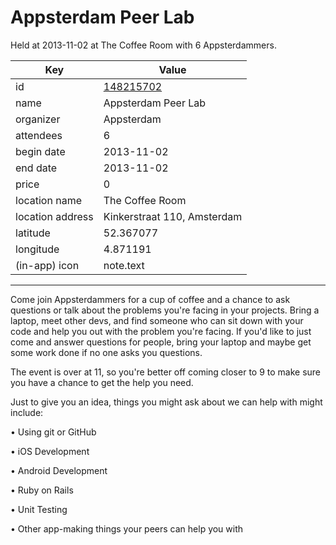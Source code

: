 # Appsterdam Peer Lab
Held at 2013-11-02 at The Coffee Room with 6 Appsterdammers.
        
|Key|Value
|---|---|
|id|[148215702](https://www.meetup.com/appsterdam/events/148215702/)|
|name|Appsterdam Peer Lab|
|organizer|Appsterdam|
|attendees|6|
|begin date|2013-11-02|
|end date|2013-11-02|
|price|0|
|location name|The Coffee Room|
|location address|Kinkerstraat 110, Amsterdam|
|latitude|52.367077|
|longitude|4.871191|
|(in-app) icon|note.text|

---

Come join Appsterdammers for a cup of coffee and a chance to ask questions or talk about the problems you're facing in your projects. Bring a laptop, meet other devs, and find someone who can sit down with your code and help you out with the problem you're facing. If you'd like to just come and answer questions for people, bring your laptop and maybe get some work done if no one asks you questions.

The event is over at 11, so you're better off coming closer to 9 to make sure you have a chance to get the help you need.

Just to give you an idea, things you might ask about we can help with might include:

• Using git or GitHub

• iOS Development

• Android Development

• Ruby on Rails

• Unit Testing

• Other app-making things your peers can help you with


